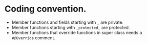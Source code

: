 # Coding convention.

* Member functions and fields starting with `_` are private.
* Member functions starting with `_protected_` are protected.
* Member functions that override functions in super class needs a `#@Override`
  comment.